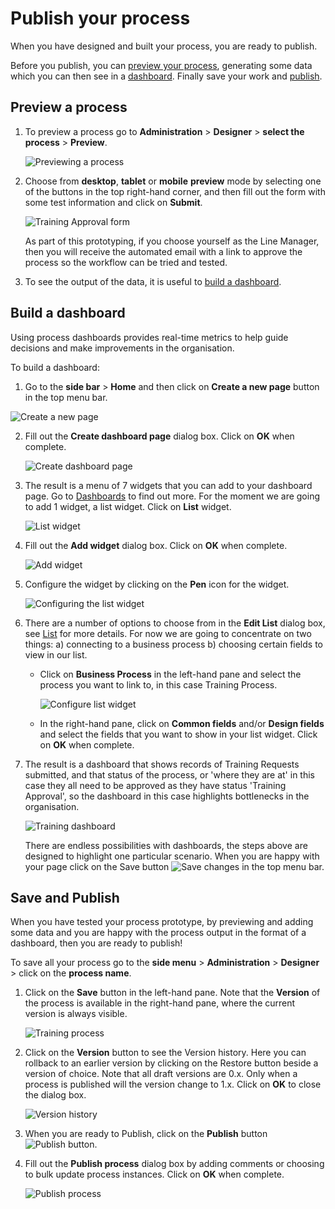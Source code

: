 # Publish your process #

When you have designed and built your process, you are ready to publish. 

Before you publish, you can [preview your process](#preview-a-process), generating some data which you can then see in a [dashboard](#build-a-dashboard). Finally save your work and [publish](#save-and-publish).



## Preview a process ##

1. To preview a process go to **Administration** > **Designer** > **select the process** > **Preview**.

   ![Previewing a process](images/trainingpreview.png)

2. Choose from **desktop**, **tablet** or **mobile** **preview** mode by selecting one of the buttons in the top right-hand corner, and then fill out the form with some test information and click on **Submit**. 

   ![Training Approval form](images/preview_approval.png)

   As part of this prototyping, if you choose yourself as the Line Manager, then you will receive the automated email with a link to approve the process so the workflow can be tried and tested.

3. To see the output of the data, it is useful to [build a dashboard](#build-a-dashboard).



## Build a dashboard

Using process dashboards provides real-time metrics to help guide decisions and make improvements in the organisation. 

To build a dashboard:

1. Go to the **side bar** > **Home** and then click on **Create a new page** button in the top menu bar.

![Create a new page](images/createanewpage.png)

2. Fill out the **Create dashboard page** dialog box. Click on **OK** when complete.

   ![Create dashboard page](images/createdashboard.png)

3. The result is a menu of 7 widgets that you can add to your dashboard page. Go to [Dashboards](pages/readme.md) to find out more. For the moment we are going to add 1 widget, a list widget. Click on **List** widget.

   ![List widget](images/listwidget.png)

4. Fill out the **Add widget** dialog box. Click on **OK** when complete.

   ![Add widget](images/addwidget.png)

5. Configure the widget by clicking on the **Pen** icon for the widget.

   ![Configuring the list widget](images/widget.png)

6. There are a number of options to choose from in the **Edit List** dialog box, see [List](pages/list.md) for more details. For now we are going to concentrate on two things: a) connecting to a business process b) choosing certain fields to view in our list.

   - Click on **Business Process** in the left-hand pane and select the process you want to link to, in this case Training Process.

     ![Configure list widget](images/configurelist.png)

   - In the right-hand pane, click on **Common fields** and/or **Design fields** and select the fields that you want to show in your list widget. Click on **OK** when complete.

7. The result is a dashboard that shows records of Training Requests submitted, and that status of the process, or 'where they are at' in this case they all need to be approved as they have status 'Training Approval', so the dashboard in this case highlights bottlenecks in the organisation.

   ![Training dashboard](images/trainingdashboard.png)

   There are endless possibilities with dashboards, the steps above are designed to highlight one particular scenario. When you are happy with your page click on the Save button ![Save changes](images/savepage.png) in the top menu bar.



## Save and Publish ##

When you have tested your process prototype, by previewing and adding some data and you are happy with the process output in the format of a dashboard, then you are ready to publish!

To save all your process go to the **side menu** > **Administration** > **Designer** > click on the **process name**.

1. Click on the **Save** button in the left-hand pane. Note that the **Version** of the process is available in the right-hand pane, where the current version is always visible.

   ![Training process](images/trainingsave.png)

2. Click on the **Version** button to see the Version history. Here you can rollback to an earlier version by clicking on the Restore button beside a version of choice. Note that all draft versions are 0.x. Only when a process is published will the version change to 1.x. Click on **OK** to close the dialog box.

   ![Version history](images/versionhistory.png)

3. When you are ready to Publish, click on the **Publish** button ![Publish button](images/publish.png).

4. Fill out the **Publish process** dialog box by adding comments or choosing to bulk update process instances. Click on **OK** when complete.

   ![Publish process](images/publishprocess.png)

   